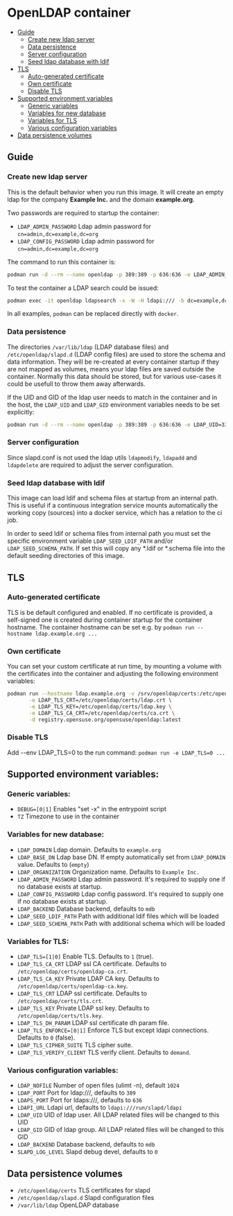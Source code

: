# OpenLDAP container

- [Guide](#guide)
  - [Create new ldap server](#create-new-ldap-server)
  - [Data persistence](#data-persistence)
  - [Server configuration](#server-configuration)
  - [Seed ldap database with ldif](#seed-ldap-database-with-ldif)
- [TLS](#tls)
  - [Auto-generated certificate](#auto-generated-certificate)
  - [Own certificate](#own-certificate)
  - [Disable TLS](#disable-tls)
- [Supported environment variables](#supported-environment-variables)
  - [Generic variables](#generic-variables)
  - [Variables for new database](#variables-for-new-database)
  - [Variables for TLS](#variables-for-tls)
  - [Various configuration variables](#various-configuration-variables)
- [Data persistence volumes](#data-persistence-volumes)

## Guide

### Create new ldap server

This is the default behavior when you run this image.
It will create an empty ldap for the company **Example Inc.** and the domain **example.org**.

Two passwords are required to startup the container:

  - `LDAP_ADMIN_PASSWORD` Ldap admin password for `cn=admin,dc=example,dc=org`
  - `LDAP_CONFIG_PASSWORD` Ldap admin password for `cn=admin,dc=example,dc=org`

The command to run this container is:

```sh
podman run -d --rm --name openldap -p 389:389 -p 636:636 -e LDAP_ADMIN_PASSWORD="admin" -e LDAP_CONFIG_PASSWORD="config" registry.opensuse.org/opensuse/openldap
```

To test the container a LDAP search could be issued:

```sh
podman exec -it openldap ldapsearch -x -W -H ldapi:/// -b dc=example,dc=org -D "cn=admin,dc=example,dc=org"
```

In all examples, `podman` can be replaced directly with `docker`.

### Data persistence

The directories `/var/lib/ldap` (LDAP database files) and
`/etc/openldap/slapd.d` (LDAP config files) are used to store the schema and
data information. They will be re-created at every container startup if they
are not mapped as volumes, means your ldap files are saved outside the
container. Normally this data should be stored, but for various use-cases it
could be usefull to throw them away afterwards.

If the UID and GID of the ldap user needs to match in the container and in the
host, the `LDAP_UID` and `LDAP_GID` environment variables needs to be set
explicitly:

```sh
podman run -d --rm --name openldap -p 389:389 -p 636:636 -e LDAP_UID=333 -e LDAP_GID=333 -e LDAP_ADMIN_PASSWORD="admin" -e LDAP_CONFIG_PASSWORD="config" registry.opensuse.org/opensuse/openldap
```

### Server configuration

Since slapd.conf is not used the ldap utils `ldapmodify`, `ldapadd` and
`ldapdelete` are required to adjust the server configuration.

### Seed ldap database with ldif

This image can load ldif and schema files at startup from an internal
path. This is useful if a continuous integration service mounts automatically
the working copy (sources) into a docker service, which has a relation to the
ci job.

In order to seed ldif or schema files from internal path you must set the
specific environment variable `LDAP_SEED_LDIF_PATH` and/or
`LDAP_SEED_SCHEMA_PATH`. If set this will copy any *.ldif or *.schema file
into the default seeding directories of this image.

## TLS
### Auto-generated certificate

TLS is be default configured and enabled. If no certificate is provided, a
self-signed one is created during container startup for the container
hostname. The container hostname can be set e.g. by
`podman run --hostname ldap.example.org ...`

### Own certificate

You can set your custom certificate at run time, by mounting a volume with the
certificates into the container and adjusting the following environment variables:

```sh
podman run --hostname ldap.example.org -v /srv/openldap/certs:/etc/openldap/certs:Z \
       -e LDAP_TLS_CRT=/etc/openldap/certs/ldap.crt \
       -e LDAP_TLS_KEY=/etc/openldap/certs/ldap.key \
       -e LDAP_TLS_CA_CRT=/etc/openldap/certs/ca.crt \
       -d registry.opensuse.org/opensuse/openldap:latest
```

### Disable TLS

Add --env LDAP_TLS=0 to the run command: `podman run -e LDAP_TLS=0 ...`

## Supported environment variables:
### Generic variables:
- `DEBUG=[0|1]`		   Enables "set -x" in the entrypoint script
- `TZ`			   Timezone to use in the container

### Variables for new database:
- `LDAP_DOMAIN`		   Ldap domain. Defaults to `example.org`
- `LDAP_BASE_DN`	   Ldap base DN. If empty automatically set from `LDAP_DOMAIN` value. Defaults to (`empty`)
- `LDAP_ORGANIZATION`	   Organization name. Defaults to `Example Inc.`
- `LDAP_ADMIN_PASSWORD`	   Ldap admin password. It's required to supply one if no database exists at startup.
- `LDAP_CONFIG_PASSWORD`   Ldap config password. It's required to supply one if no database exists at startup.
- `LDAP_BACKEND`	   Database backend, defaults to `mdb`
- `LDAP_SEED_LDIF_PATH`    Path with additional ldif files which will be loaded
- `LDAP_SEED_SCHEMA_PATH`  Path with additional schema which will be loaded

### Variables for TLS:
- `LDAP_TLS=[1|0]`	   Enable TLS. Defaults to `1` (true).
- `LDAP_TLS_CA_CRT`	   LDAP ssl CA certificate. Defaults to `/etc/openldap/certs/openldap-ca.crt`.
- `LDAP_TLS_CA_KEY`	   Private LDAP CA key. Defaults to `/etc/openldap/certs/openldap-ca.key`.
- `LDAP_TLS_CRT`	   LDAP ssl certificate. Defaults to `/etc/openldap/certs/tls.crt`.
- `LDAP_TLS_KEY`	   Private LDAP ssl key. Defaults to `/etc/openldap/certs/tls.key`.
- `LDAP_TLS_DH_PARAM`	   LDAP ssl certificate dh param file.
- `LDAP_TLS_ENFORCE=[0|1]` Enforce TLS but except ldapi connections. Defaults to `0` (false).
- `LDAP_TLS_CIPHER_SUITE`  TLS cipher suite.
- `LDAP_TLS_VERIFY_CLIENT` TLS verify client. Defaults to `demand`.

### Various configuration variables:
- `LDAP_NOFILE` 	   Number of open files (ulimt -n), default `1024`
- `LDAP_PORT`   	   Port for ldap:///, defaults to `389`
- `LDAPS_PORT`		   Port for ldaps:///, defaults to `636`
- `LDAPI_URL`		   Ldapi url, defaults to `ldapi:///run/slapd/ldapi`
- `LDAP_UID`               UID of ldap user. All LDAP related files will be changed to this UID
- `LDAP_GID`		   GID of ldap group. All LDAP related files will be changed to this GID
- `LDAP_BACKEND`	   Database backend, defaults to `mdb`
- `SLAPD_LOG_LEVEL`        Slapd debug devel, defaults to `0`

## Data persistence volumes
- `/etc/openldap/certs`	   TLS certificates for slapd
- `/etc/openldap/slapd.d`  Slapd configuration files
- `/var/lib/ldap`	   OpenLDAP database
